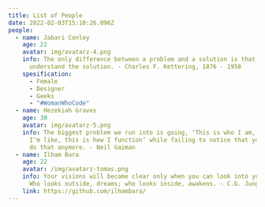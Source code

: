 ```yaml
---
title: List of People
date: 2022-02-03T15:10:26.096Z
people:
  - name: Jabari Conley
    age: 22
    avatar: img/avatarz-4.png
    info: The only difference between a problem and a solution is that people
      understand the solution. - Charles F. Kettering, 1876 - 1958
    spesification:
      - Female
      - Designer
      - Geeks
      - "#WomanWhoCode"
  - name: Hezekiah Graves
    age: 30
    avatar: img/avatarz-5.png
    info: The biggest problem we run into is going, ‘This is who I am, this is what
      I’m like, this is how I function’ while failing to notice that you don’t
      do that anymore. - Neil Gaiman
  - name: Ilham Bara
    age: 22
    avatar: /img/avatarz-tomas.png
    info: Your visions will become clear only when you can look into your own heart.
      Who looks outside, dreams; who looks inside, awakens. - C.G. Jung
    link: https://github.com/ilhambara/
---
```

